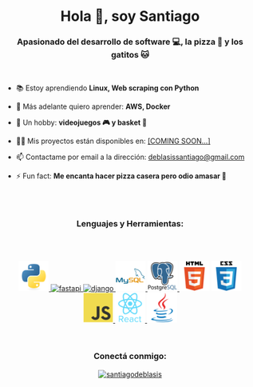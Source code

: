 <h1 align="center">Hola 👋, soy Santiago</h1>
<h3 align="center">Apasionado del desarrollo de software 💻, la pizza 🍕 y los gatitos 🐱</h3>
<br>

- 📚 Estoy aprendiendo **Linux, Web scraping con Python**

- 📖 Más adelante quiero aprender: **AWS, Docker**

- 🎲 Un hobby: **videojuegos 🎮 y basket 🏀**

- 👨‍💻 Mis proyectos están disponibles en: [[COMING SOON...]](#)

- 📫 Contactame por email a la dirección: [deblasissantiago@gmail.com](deblasissantiago@gmail.com)

- ⚡ Fun fact: **Me encanta hacer pizza casera pero odio amasar 🤔**

<br>
<br>


<h3 align="center">Lenguajes y Herramientas:</h3>
<br>
<br>
<p align="center">
  <a href="https://www.python.org" target="_blank" rel="noreferrer">
    <img
      src="https://raw.githubusercontent.com/devicons/devicon/master/icons/python/python-original.svg"
      alt="python"
      width="60"
      height="60"
    />
  </a>
  <a href="https://fastapi.tiangolo.com/" target="_blank" rel="noreferrer">
    <img
      src="https://cdn.worldvectorlogo.com/logos/fastapi.svg"
      alt="fastapi"
      width="60"
      height="60"
    />
  </a>
  <a href="https://www.django-rest-framework.org/" target="_blank" rel="noreferrer">
    <img
      src="https://cdn.worldvectorlogo.com/logos/django.svg"
      alt="django"
      width="60"
      height="60"
    />
  </a>
  <a href="https://www.mysql.com/" target="_blank" rel="noreferrer">
    <img
      src="https://raw.githubusercontent.com/devicons/devicon/master/icons/mysql/mysql-original-wordmark.svg"
      alt="mysql"
      width="60"
      height="60"
    />
  </a>
  <a href="https://www.mongodb.com/" target="_blank" rel="noreferrer">
    <img
      src="https://raw.githubusercontent.com/devicons/devicon/master/icons/postgresql/postgresql-original-wordmark.svg"
      alt="postgresql"
      width="60"
      height="60"
    />
  </a>
  <a href="https://www.w3.org/html/" target="_blank" rel="noreferrer"
    ><img
      src="https://raw.githubusercontent.com/devicons/devicon/master/icons/html5/html5-original-wordmark.svg"
      alt="html5"
      width="60"
      height="60"
  /></a>
  <a href="https://www.w3schools.com/css/" target="_blank" rel="noreferrer">
    <img
      src="https://raw.githubusercontent.com/devicons/devicon/master/icons/css3/css3-original-wordmark.svg"
      alt="css3"
      width="60"
      height="60"
    />
  </a>
  <a
    href="https://developer.mozilla.org/en-US/docs/Web/JavaScript"
    target="_blank"
    rel="noreferrer"
  >
    <img
      src="https://raw.githubusercontent.com/devicons/devicon/master/icons/javascript/javascript-original.svg"
      alt="javascript"
      width="60"
      height="60"
    />
  </a>
  <a href="https://reactjs.org/" target="_blank" rel="noreferrer">
    <img
      src="https://raw.githubusercontent.com/devicons/devicon/master/icons/react/react-original-wordmark.svg"
      alt="react"
      width="60"
      height="60"
    />
  </a>
  <a href="https://www.java.com" target="_blank" rel="noreferrer">
    <img
      src="https://raw.githubusercontent.com/devicons/devicon/master/icons/java/java-original.svg"
      alt="java"
      width="60"
      height="60"
    />
  </a>
</p>

<br>


<h3 align="center">Conectá conmigo:</h3>
<p align="center">
<a href="https://linkedin.com/in/santiagodeblasis" target="blank"><img align="center" src="https://raw.githubusercontent.com/rahuldkjain/github-profile-readme-generator/master/src/images/icons/Social/linked-in-alt.svg" alt="santiagodeblasis" height="30" width="40" /></a>
</p>

<br>
<br>



